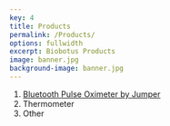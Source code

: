 ```yaml
---
key: 4
title: Products
permalink: /Products/
options: fullwidth
excerpt: Biobotus Products
image: banner.jpg
background-image: banner.jpg
---
```


1. [Bluetooth Pulse Oximeter by Jumper](https://www.amazon.com/dp/B071XRG6SK) 
2. Thermometer
3. Other
